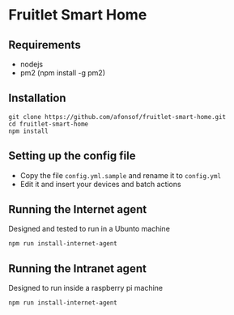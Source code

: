 # Fruitlet Smart Home

## Requirements
* nodejs
* pm2 (npm install -g pm2)

## Installation
```
git clone https://github.com/afonsof/fruitlet-smart-home.git
cd fruitlet-smart-home
npm install
```

## Setting up the config file
* Copy the file `config.yml.sample` and rename it to `config.yml`
* Edit it and insert your devices and batch actions


## Running the Internet agent
Designed and tested to run in a Ubunto machine
```
npm run install-internet-agent
```

## Running the Intranet agent
Designed to run inside a raspberry pi machine
```
npm run install-internet-agent
```
